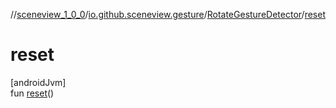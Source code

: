 //[sceneview_1_0_0](../../../index.md)/[io.github.sceneview.gesture](../index.md)/[RotateGestureDetector](index.md)/[reset](reset.md)

# reset

[androidJvm]\
fun [reset](reset.md)()
